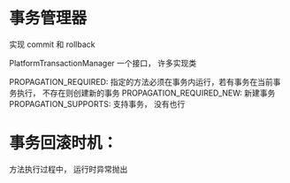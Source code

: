 # 事务管理器

实现 commit 和 rollback

PlatformTransactionManager 一个接口， 许多实现类

PROPAGATION_REQUIRED: 指定的方法必须在事务内运行，若有事务在当前事务执行， 不存在则创建新的事务
PROPAGATION_REQUIRED_NEW: 新建事务
PROPAGATION_SUPPORTS: 支持事务， 没有也行

# 事务回滚时机：

方法执行过程中， 运行时异常抛出